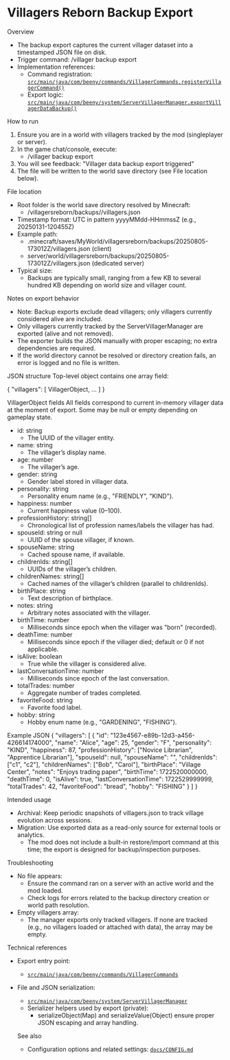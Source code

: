 # Villagers Reborn Backup Export

Overview
- The backup export captures the current villager dataset into a timestamped JSON file on disk.
- Trigger command: /villager backup export
- Implementation references:
  - Command registration: [`src/main/java/com/beeny/commands/VillagerCommands.registerVillagerCommand()`](src/main/java/com/beeny/commands/VillagerCommands.java:77)
  - Export logic: [`src/main/java/com/beeny/system/ServerVillagerManager.exportVillagerDataBackup()`](src/main/java/com/beeny/system/ServerVillagerManager.java:174)

How to run
1) Ensure you are in a world with villagers tracked by the mod (singleplayer or server).
2) In the game chat/console, execute:
   - /villager backup export
3) You will see feedback: "Villager data backup export triggered"
4) The file will be written to the world save directory (see File location below).

File location
- Root folder is the world save directory resolved by Minecraft:
  - <world>/villagersreborn/backups/<timestamp>/villagers.json
- Timestamp format: UTC in pattern yyyyMMdd-HHmmssZ (e.g., 20250131-120455Z)
- Example path:
  - .minecraft/saves/MyWorld/villagersreborn/backups/20250805-173012Z/villagers.json (client)
  - server/world/villagersreborn/backups/20250805-173012Z/villagers.json (dedicated server)
- Typical size:
  - Backups are typically small, ranging from a few KB to several hundred KB depending on world size and villager count.

Notes on export behavior
- Note: Backup exports exclude dead villagers; only villagers currently considered alive are included.
- Only villagers currently tracked by the ServerVillagerManager are exported (alive and not removed).
- The exporter builds the JSON manually with proper escaping; no extra dependencies are required.
- If the world directory cannot be resolved or directory creation fails, an error is logged and no file is written.

JSON structure
Top-level object contains one array field:

{
  "villagers": [ VillagerObject, ... ]
}

VillagerObject fields
All fields correspond to current in-memory villager data at the moment of export. Some may be null or empty depending on gameplay state.

- id: string
  - The UUID of the villager entity.
- name: string
  - The villager’s display name.
- age: number
  - The villager’s age.
- gender: string
  - Gender label stored in villager data.
- personality: string
  - Personality enum name (e.g., "FRIENDLY", "KIND").
- happiness: number
  - Current happiness value (0–100).
- professionHistory: string[]
  - Chronological list of profession names/labels the villager has had.
- spouseId: string or null
  - UUID of the spouse villager, if known.
- spouseName: string
  - Cached spouse name, if available.
- childrenIds: string[]
  - UUIDs of the villager’s children.
- childrenNames: string[]
  - Cached names of the villager’s children (parallel to childrenIds).
- birthPlace: string
  - Text description of birthplace.
- notes: string
  - Arbitrary notes associated with the villager.
- birthTime: number
  - Milliseconds since epoch when the villager was "born" (recorded).
- deathTime: number
  - Milliseconds since epoch if the villager died; default or 0 if not applicable.
- isAlive: boolean
  - True while the villager is considered alive.
- lastConversationTime: number
  - Milliseconds since epoch of the last conversation.
- totalTrades: number
  - Aggregate number of trades completed.
- favoriteFood: string
  - Favorite food label.
- hobby: string
  - Hobby enum name (e.g., "GARDENING", "FISHING").

Example JSON
{
  "villagers": [
    {
      "id": "123e4567-e89b-12d3-a456-426614174000",
      "name": "Alice",
      "age": 25,
      "gender": "F",
      "personality": "KIND",
      "happiness": 87,
      "professionHistory": ["Novice Librarian", "Apprentice Librarian"],
      "spouseId": null,
      "spouseName": "",
      "childrenIds": ["c1", "c2"],
      "childrenNames": ["Bob", "Carol"],
      "birthPlace": "Village Center",
      "notes": "Enjoys trading paper",
      "birthTime": 1722520000000,
      "deathTime": 0,
      "isAlive": true,
      "lastConversationTime": 1722529999999,
      "totalTrades": 42,
      "favoriteFood": "bread",
      "hobby": "FISHING"
    }
  ]
}

Intended usage
- Archival: Keep periodic snapshots of villagers.json to track village evolution across sessions.
- Migration: Use exported data as a read-only source for external tools or analytics.
  - The mod does not include a built-in restore/import command at this time; the export is designed for backup/inspection purposes.

Troubleshooting
- No file appears:
  - Ensure the command ran on a server with an active world and the mod loaded.
  - Check logs for errors related to the backup directory creation or world path resolution.
- Empty villagers array:
  - The manager exports only tracked villagers. If none are tracked (e.g., no villagers loaded or attached with data), the array may be empty.

Technical references
- Export entry point:
  - [`src/main/java/com/beeny/commands/VillagerCommands`](src/main/java/com/beeny/commands/VillagerCommands.java:107)
- File and JSON serialization:
  - [`src/main/java/com/beeny/system/ServerVillagerManager`](src/main/java/com/beeny/system/ServerVillagerManager.java:174)
  - Serializer helpers used by export (private):
    - serializeObject(Map) and serializeValue(Object) ensure proper JSON escaping and array handling.
  
  See also
  - Configuration options and related settings: [`docs/CONFIG.md`](docs/CONFIG.md)
